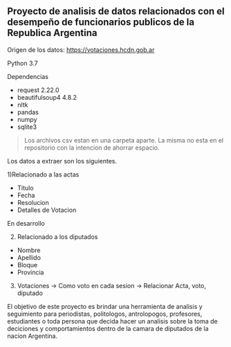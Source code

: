 ## Proyecto de analisis de datos relacionados con el desempeño de funcionarios publicos de la Republica Argentina

Origen de los datos: https://votaciones.hcdn.gob.ar

Python 3.7

Dependencias
- request 2.22.0
- beautifulsoup4 4.8.2
- nltk
- pandas
- numpy
- sqlite3

> Los archivos csv estan en una carpeta aparte. La misma no esta en el repositorio con la intencion de ahorrar espacio.

Los datos a extraer son los siguientes.

 1)Relacionado a las actas
 - Titulo 
 - Fecha 
 - Resolucion
 - Detalles de Votacion
 
 En desarrollo
 
 2) Relacionado a los diputados
 - Nombre
 - Apellido
 - Bloque
 - Provincia
 3) Votaciones -> Como voto en cada sesion -> Relacionar Acta, voto, diputado


El objetivo de este proyecto es brindar una herramienta de analisis y seguimiento para periodistas, politologos, antrolopogos, profesores, estudiantes o toda persona que decida hacer un analisis sobre la toma de deciciones y comportamientos dentro de la camara de diputados de la nacion Argentina.



